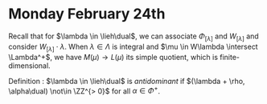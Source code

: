 # Monday February 24th

Recall that for $\lambda \in \lieh\dual$, we can associate $\Phi_{[\lambda]}$ and $W_{[\lambda]}$ and consider $W_{[\lambda]} \cdot \lambda$.
When $\lambda \in \Lambda$ is integral and $\mu \in W\lambda \intersect \Lambda^+$, we have $M(\mu) \to L(\mu)$ its simple quotient, which is finite-dimensional.

Definition
:   $\lambda \in \lieh\dual$ is *antidominant* if $(\lambda + \rho, \alpha\dual) \not\in \ZZ^{> 0}$ for all $\alpha \in \Phi^+$.
